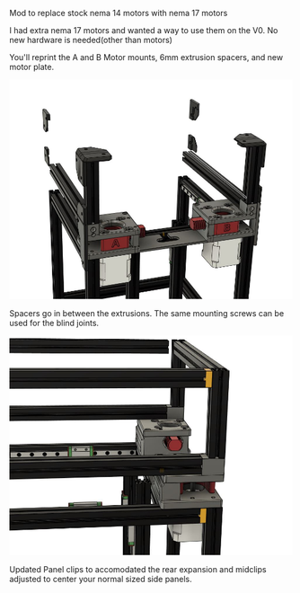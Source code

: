 Mod to replace stock nema 14 motors with nema 17 motors

I had extra nema 17 motors and wanted a way to use them on the V0.  No new hardware is needed(other than motors)

You'll reprint the A and B Motor mounts, 6mm extrusion spacers, and new motor plate.

![Nema17](Images/F360_view_one.JPG)

Spacers go in between the extrusions. The same mounting screws can be used for the blind joints.

![SpacerView](Images/F360_view_two.JPG)

Updated Panel clips to accomodated the rear expansion and midclips adjusted to center your normal sized side panels.
